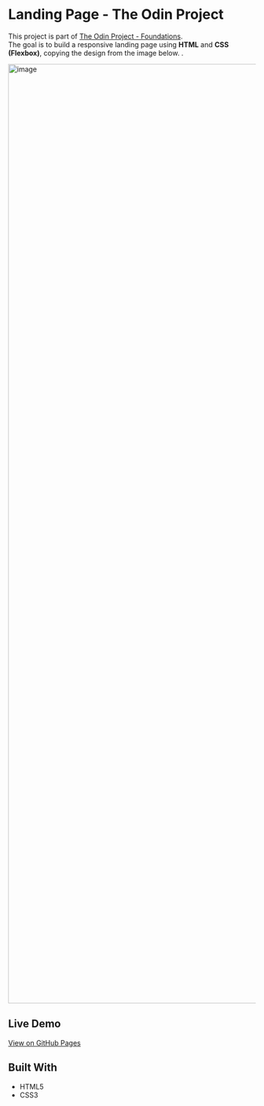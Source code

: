 # Landing Page - The Odin Project

This project is part of [The Odin Project - Foundations](https://www.theodinproject.com/lessons/foundations-landing-page).  
The goal is to build a responsive landing page using **HTML** and **CSS (Flexbox)**, copying the design from the image below. .

<img width="1440" height="1912" alt="image" src="https://github.com/user-attachments/assets/a7395dfe-a9d3-434d-9cf3-7bb4904df160" />

##  Live Demo
[View on GitHub Pages](https://julio96correa.github.io/odin-landing-page/)

## Built With
- HTML5  
- CSS3 
